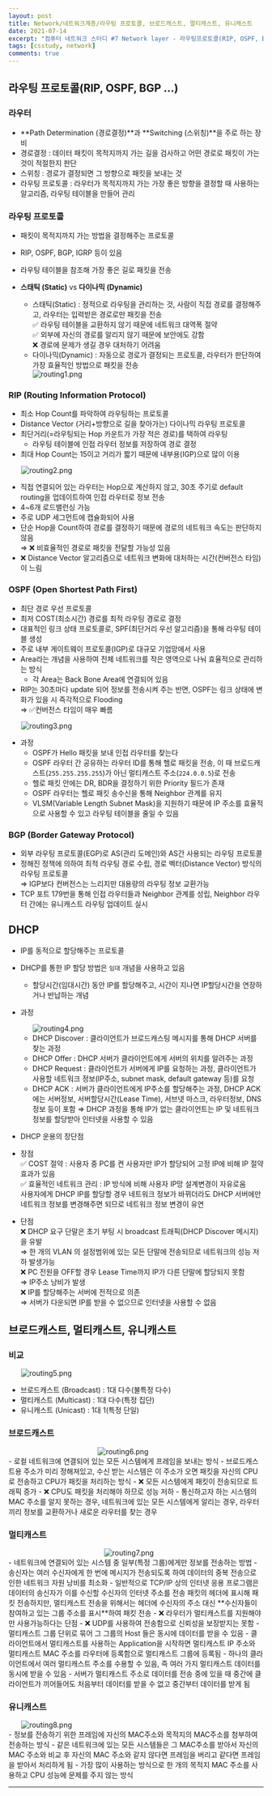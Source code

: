 ```yaml
---
layout: post
title: Network/네트워크계층/라우팅 프로토콜, 브로드캐스트, 멀티캐스트, 유니캐스트
date: 2021-07-14
excerpt: "컴퓨터 네트워크 스터디 #7 Network layer - 라우팅프로토콜(RIP, OSPF, BGP), DHCP, 브로드캐스트, 멀티캐스트, 유니캐스트"
tags: [csstudy, network]
comments: true
---
```


## 라우팅 프로토콜(RIP, OSPF, BGP ...)
### 라우터
- **Path Determination (경로결정)**과 **Switching (스위칭)**을 주로 하는 장비
- 경로결정 : 데이터 패킷이 목적지까지 가는 길을 검사하고 어떤 경로로 패킷이 가는 것이 적절한지 판단
- 스위칭 : 경로가 결정되면 그 방향으로 패킷을 보내는 것
- 라우팅 프로토콜 : 라우터가 목적지까지 가는 가장 좋은 방향을 결정할 때 사용하는 알고리즘, 라우팅 테이블을 만들어 관리

### 라우팅 프로토콜
- 패킷이 목적지까지 가는 방법을 결정해주는 프로토콜
- RIP, OSPF, BGP, IGRP 등이 있음
- 라우팅 테이블을 참조해 가장 좋은 길로 패킷을 전송
- **스태틱 (Static)** vs **다이나믹 (Dynamic)**
    - 스태틱(Static) : 정적으로 라우팅을 관리하는 것, 사람이 직접 경로를 결정해주고, 라우터는 입력받은 경로로만 패킷을 전송  
      ✅ 라우팅 테이블을 교환하지 않기 때문에 네트워크 대역폭 절약  
      ✅ 외부에 자신의 경로를 알리지 않기 때문에 보안에도 강함  
      ❌ 경로에 문제가 생길 경우 대처하기 어려움  
    - 다이나믹(Dynamic) : 자동으로 경로가 결정되는 프로토콜, 라우터가 판단하여 가장 효율적인 방법으로 패킷을 전송

  <div style="width:90% !important; margin:0 auto">
  <img src="/assets/img/routing1.png" alt="routing1.png">
  </div>

### RIP (Routing Information Protocol)
- 최소 Hop Count를 파악하여 라우팅하는 프로토콜
- Distance Vector (거리+방향으로 길을 찾아가는) 다이나믹 라우팅 프로토콜
- 최단거리(=라우팅되는 Hop 카운트가 가장 적은 경로)를 택하여 라우팅
    - 라우팅 테이블에 인접 라우터 정보를 저장하여 경로 결정
- 최대 Hop Count는 15이고 거리가 짧기 때문에 내부용(IGP)으로 많이 이용
<div style="width:90% !important; margin:0 auto">
<img src="/assets/img/routing2.png" alt="routing2.png">
</div>

- 직접 연결되어 있는 라우터는 Hop으로 계산하지 않고, 30초 주기로 default routing을 업데이트하여 인접 라우터로 정보 전송
- 4~6개 로드밸런싱 가능
- 주로 UDP 세그먼트에 캡슐화되어 사용
- 단순 Hop을 Count하여 경로를 결정하기 때문에 경로의 네트워크 속도는 판단하지 않음  
  ⇒ ❌ 비효율적인 경로로 패킷을 전달할 가능성 있음
- ❌ Distance Vector 알고리즘으로 네트워크 변화에 대처하는 시간(컨버전스 타임)이 느림

### OSPF (Open Shortest Path First)
- 최단 경로 우선 프로토콜
- 최저 COST(최소시간) 경로를 최적 라우팅 경로로 결정
- 대표적인 링크 상태 프로토콜로, SPF(최단거리 우선 알고리즘)을 통해 라우팅 테이블 생성
- 주로 내부 게이트웨이 프로토콜(IGP)로 대규모 기업망에서 사용
- Area라는 개념을 사용하여 전체 네트워크를 작은 영역으로 나눠 효율적으로 관리하는 방식
    - 각 Area는 Back Bone Area에 연결되어 있음
- RIP는 30초마다 update 되어 정보를 전송시켜 주는 반면, OSPF는 링크 상태에 변화가 있을 시 즉각적으로 Flooding  
  ⇒ ✅컨버전스 타임이 매우 빠름
<div style="width:90% !important; margin:0 auto">
<img src="/assets/img/routing3.png" alt="routing3.png">
</div>  

- 과정
    - OSPF가 Hello 패킷을 보내 인접 라우터를 찾는다
    - OSPF 라우터 간 공유하는 라우터 ID를 통해 헬로 패킷을 전송, 이 때 브로드캐스트(`255.255.255.255`)가 아닌 멀티캐스트 주소(`224.0.0.5`)로 전송
    - 헬로 패킷 안에는 DR, BDR을 결정하기 위한 Priority 필드가 존재
    - OSPF 라우터는 헬로 패킷 송수신을 통해 Neighbor 관계를 유지
    - VLSM(Variable Length Subnet Mask)을 지원하기 때문에 IP 주소를 효율적으로 사용할 수 있고 라우팅 테이블을 줄일 수 있음

### BGP (Border Gateway Protocol)
- 외부 라우팅 프로토콜(EGP)로 AS(관리 도메인)와 AS간 사용되는 라우팅 프로토콜
- 정해진 정책에 의하여 최적 라우팅 경로 수립, 경로 벡터(Distance Vector) 방식의 라우팅 프로토콜  
  ⇒ IGP보다 컨버전스는 느리지만 대용량의 라우팅 정보 교환가능
- TCP 포트 179번을 통해 인접 라우터들과 Neighbor 관계를 성립, Neighbor 라우터 간에는 유니캐스트 라우팅 업데이트 실시

## DHCP
- IP를 동적으로 할당해주는 프로토콜
- DHCP를 통한 IP 할당 방법은 `임대` 개념을 사용하고 있음
    - 할당시간(임대시간) 동안 IP를 할당해주고, 시간이 지나면 IP할당시간을 연장하거나 반납하는 개념
- 과정
  <div style="width:90% !important; margin:0 auto">
  <img src="/assets/img/routing4.png" alt="routing4.png">
  </div>

    - DHCP Discover : 클라이언트가 브로드캐스팅 메시지를 통해 DHCP 서버를 찾는 과정
    - DHCP Offer : DHCP 서버가 클라이언트에게 서버의 위치를 알려주는 과정
    - DHCP Request : 클라이언트가 서버에게 IP를 요청하는 과정, 클라이언트가 사용할 네트워크 정보(IP주소, subnet mask, default gateway 등)를 요청  
    - DHCP ACK : 서버가 클라이언트에게 IP주소를 할당해주는 과정, DHCP ACK에는 서버정보, 서버할당시간(Lease Time), 서브넷 마스크, 라우터정보, DNS 정보 등이 포함
  ⇒ DHCP 과정을 통해 IP가 없는 클라이언트는 IP 및 네트워크 정보를 할당받아 인터넷을 사용할 수 있음
- DHCP 운용의 장단점
- 장점  
  ✅ COST 절약 : 사용자 중 PC를 켠 사용자만 IP가 할당되어 고정 IP에 비해 IP 절약 효과가 있음  
  ✅ 효율적인 네트워크 관리 : IP 방식에 비해 사용자 IP망 설계변경이 자유로움  
  사용자에게 DHCP IP를 할당할 경우 네트워크 정보가 바뀌더라도 DHCP 서버에만 네트워크 정보를 변경해주면 되므로 네트워크 정보 변경이 유연  
- 단점  
  ❌ DHCP 요구 단말은 초기 부팅 시 broadcast 트래픽(DHCP Discover 메시지)을 유발  
  ⇒ 한 개의 VLAN 의 설정범위에 있는 모든 단말에 전송되므로 네트워크의 성능 저하 발생가능  
  ❌ PC 전원을 OFF할 경우 Lease Time까지 IP가 다른 단말에 할당되지 못함  
  ⇒ IP주소 낭비가 발생  
  ❌ IP를 할당해주는 서버에 전적으로 의존  
  ⇒ 서버가 다운되면 IP를 받을 수 없으므로 인터넷을 사용할 수 없음  

## 브로드캐스트, 멀티캐스트, 유니캐스트
### 비교
<div style="width:90% !important; margin:0 auto">
<img src="/assets/img/routing5.png" alt="routing5.png">
</div>

- 브로드캐스트 (Broadcast) : 1대 다수(불특정 다수)
- 멀티캐스트 (Multicast) : 1대 다수(특정 집단)
- 유니캐스트 (Unicast) : 1대 1(특정 단일)

### 브로드캐스트
<div style="width:30% !important; margin:0 auto">
<img src="/assets/img/routing6.png" alt="routing6.png">
</div>
- 로컬 네트워크에 연결되어 있는 모든 시스템에게 프레임을 보내는 방식
- 브로드캐스트용 주소가 미리 정해져있고, 수신 받는 시스템은 이 주소가 오면 패킷을 자신의 CPU로 전송하고 CPU가 패킷을 처리하는 방식
- ❌ 모든 시스템에게 패킷이 전송되므로 트래픽 증가
- ❌ CPU도 패킷을 처리해야 하므로 성능 저하
- 통신하고자 하는 시스템의 MAC 주소를 알지 못하는 경우, 네트워크에 있는 모든 시스템에게 알리는 경우, 라우터끼리 정보를 교환하거나 새로운 라우터를 찾는 경우

### 멀티캐스트
<div style="width:25% !important; margin:0 auto">
<img src="/assets/img/routing7.png" alt="routing7.png">
</div>
- 네트워크에 연결되어 있는 시스템 중 일부(특정 그룹)에게만 정보를 전송하는 방법
- 송신자는 여러 수신자에게 한 번에 메시지가 전송되도록 하여 데이터의 중복 전송으로 인한 네트워크 자원 낭비를 최소화
- 일반적으로 TCP/IP 상의 인터넷 응용 프로그램은 데이터의 송신자가 이를 수신할 수신자의 인터넷 주소를 전송 패킷의 헤더에 표시해 패킷 전송하지만, 멀티캐스트 전송을 위해서는 헤더에 수신자의 주소 대신 **수신자들이 참여하고 있는 그룹 주소를 표시**하여 패킷 전송
- ❌ 라우터가 멀티캐스트를 지원해야만 사용가능하다는 단점
- ❌ UDP를 사용하여 전송함으로 신뢰성을 보장받지는 못함
- 멀티캐스트 그룹 단위로 묶어 그 그룹의 Host 들은 동시에 데이터를 받을 수 있음
- 클라이언트에서 멀티캐스트를 사용하는 Application을 시작하면 멀티캐스트 IP 주소와 멀티캐스트 MAC 주소를 라우터에 등록함으로 멀티캐스트 그룹에 등록됨
- 하나의 클라이언트에서 여러 멀티캐스트 주소를 수용할 수 있음, 즉 여러 가지 멀티캐스트 데이터를 동시에 받을 수 있음
- 서버가 멀티캐스트 주소로 데이터를 전송 중에 있을 때 중간에 클라이언트가 끼어들어도 처음부터 데이터를 받을 수 없고 중간부터 데이터를 받게 됨

### 유니캐스트
<div style="width:90% !important; margin:0 auto">
<img src="/assets/img/routing8.png" alt="routing8.png">
</div>
- 정보를 전송하기 위한 프레임에 자신의 MAC주소와 목적지의 MAC주소를 첨부하여 전송하는 방식
- 같은 네트워크에 있는 모든 시스템들은 그 MAC주소를 받아서 자신의 MAC 주소와 비교 후 자신의 MAC 주소와 같지 않다면 프레임을 버리고 같다면 프레임을 받아서 처리하게 됨
- 가장 많이 사용하는 방식으로 한 개의 목적지 MAC 주소를 사용하고 CPU 성능에 문제를 주지 않는 방식

---
